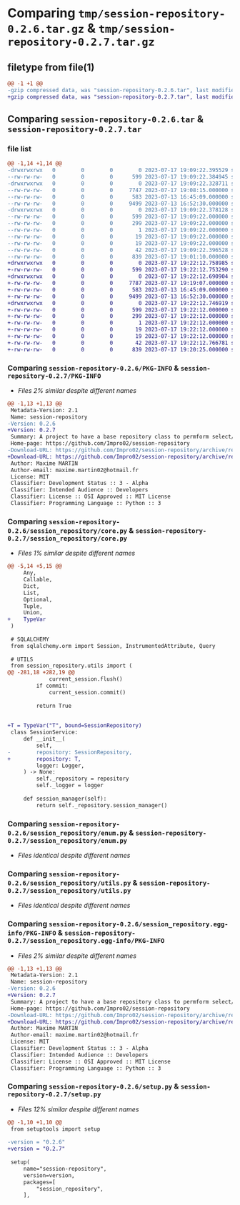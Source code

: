 # Comparing `tmp/session-repository-0.2.6.tar.gz` & `tmp/session-repository-0.2.7.tar.gz`

## filetype from file(1)

```diff
@@ -1 +1 @@
-gzip compressed data, was "session-repository-0.2.6.tar", last modified: Mon Jul 17 19:09:22 2023, max compression
+gzip compressed data, was "session-repository-0.2.7.tar", last modified: Mon Jul 17 19:22:12 2023, max compression
```

## Comparing `session-repository-0.2.6.tar` & `session-repository-0.2.7.tar`

### file list

```diff
@@ -1,14 +1,14 @@
-drwxrwxrwx   0        0        0        0 2023-07-17 19:09:22.395529 session-repository-0.2.6/
--rw-rw-rw-   0        0        0      599 2023-07-17 19:09:22.384945 session-repository-0.2.6/PKG-INFO
-drwxrwxrwx   0        0        0        0 2023-07-17 19:09:22.328711 session-repository-0.2.6/session_repository/
--rw-rw-rw-   0        0        0     7747 2023-07-17 19:08:15.000000 session-repository-0.2.6/session_repository/core.py
--rw-rw-rw-   0        0        0      583 2023-07-13 16:45:09.000000 session-repository-0.2.6/session_repository/enum.py
--rw-rw-rw-   0        0        0     9499 2023-07-13 16:52:30.000000 session-repository-0.2.6/session_repository/utils.py
-drwxrwxrwx   0        0        0        0 2023-07-17 19:09:22.378128 session-repository-0.2.6/session_repository.egg-info/
--rw-rw-rw-   0        0        0      599 2023-07-17 19:09:22.000000 session-repository-0.2.6/session_repository.egg-info/PKG-INFO
--rw-rw-rw-   0        0        0      299 2023-07-17 19:09:22.000000 session-repository-0.2.6/session_repository.egg-info/SOURCES.txt
--rw-rw-rw-   0        0        0        1 2023-07-17 19:09:22.000000 session-repository-0.2.6/session_repository.egg-info/dependency_links.txt
--rw-rw-rw-   0        0        0       19 2023-07-17 19:09:22.000000 session-repository-0.2.6/session_repository.egg-info/requires.txt
--rw-rw-rw-   0        0        0       19 2023-07-17 19:09:22.000000 session-repository-0.2.6/session_repository.egg-info/top_level.txt
--rw-rw-rw-   0        0        0       42 2023-07-17 19:09:22.396528 session-repository-0.2.6/setup.cfg
--rw-rw-rw-   0        0        0      839 2023-07-17 19:01:10.000000 session-repository-0.2.6/setup.py
+drwxrwxrwx   0        0        0        0 2023-07-17 19:22:12.758985 session-repository-0.2.7/
+-rw-rw-rw-   0        0        0      599 2023-07-17 19:22:12.753290 session-repository-0.2.7/PKG-INFO
+drwxrwxrwx   0        0        0        0 2023-07-17 19:22:12.690904 session-repository-0.2.7/session_repository/
+-rw-rw-rw-   0        0        0     7787 2023-07-17 19:19:07.000000 session-repository-0.2.7/session_repository/core.py
+-rw-rw-rw-   0        0        0      583 2023-07-13 16:45:09.000000 session-repository-0.2.7/session_repository/enum.py
+-rw-rw-rw-   0        0        0     9499 2023-07-13 16:52:30.000000 session-repository-0.2.7/session_repository/utils.py
+drwxrwxrwx   0        0        0        0 2023-07-17 19:22:12.746919 session-repository-0.2.7/session_repository.egg-info/
+-rw-rw-rw-   0        0        0      599 2023-07-17 19:22:12.000000 session-repository-0.2.7/session_repository.egg-info/PKG-INFO
+-rw-rw-rw-   0        0        0      299 2023-07-17 19:22:12.000000 session-repository-0.2.7/session_repository.egg-info/SOURCES.txt
+-rw-rw-rw-   0        0        0        1 2023-07-17 19:22:12.000000 session-repository-0.2.7/session_repository.egg-info/dependency_links.txt
+-rw-rw-rw-   0        0        0       19 2023-07-17 19:22:12.000000 session-repository-0.2.7/session_repository.egg-info/requires.txt
+-rw-rw-rw-   0        0        0       19 2023-07-17 19:22:12.000000 session-repository-0.2.7/session_repository.egg-info/top_level.txt
+-rw-rw-rw-   0        0        0       42 2023-07-17 19:22:12.766781 session-repository-0.2.7/setup.cfg
+-rw-rw-rw-   0        0        0      839 2023-07-17 19:20:25.000000 session-repository-0.2.7/setup.py
```

### Comparing `session-repository-0.2.6/PKG-INFO` & `session-repository-0.2.7/PKG-INFO`

 * *Files 2% similar despite different names*

```diff
@@ -1,13 +1,13 @@
 Metadata-Version: 2.1
 Name: session-repository
-Version: 0.2.6
+Version: 0.2.7
 Summary: A project to have a base repository class to permform select/insert/update/delete with dynamtic syntaxe
 Home-page: https://github.com/Impro02/session-repository
-Download-URL: https://github.com/Impro02/session-repository/archive/refs/tags/0.2.6.tar.gz
+Download-URL: https://github.com/Impro02/session-repository/archive/refs/tags/0.2.7.tar.gz
 Author: Maxime MARTIN
 Author-email: maxime.martin02@hotmail.fr
 License: MIT
 Classifier: Development Status :: 3 - Alpha
 Classifier: Intended Audience :: Developers
 Classifier: License :: OSI Approved :: MIT License
 Classifier: Programming Language :: Python :: 3
```

### Comparing `session-repository-0.2.6/session_repository/core.py` & `session-repository-0.2.7/session_repository/core.py`

 * *Files 1% similar despite different names*

```diff
@@ -5,14 +5,15 @@
     Any,
     Callable,
     Dict,
     List,
     Optional,
     Tuple,
     Union,
+    TypeVar
 )
 
 # SQLALCHEMY
 from sqlalchemy.orm import Session, InstrumentedAttribute, Query
 
 # UTILS
 from session_repository.utils import (
@@ -281,18 +282,19 @@
             current_session.flush()
         if commit:
             current_session.commit()
 
         return True
 
 
+T = TypeVar("T", bound=SessionRepository)
 class SessionService:
     def __init__(
         self,
-        repository: SessionRepository,
+        repository: T,
         logger: Logger,
     ) -> None:
         self._repository = repository
         self._logger = logger
 
     def session_manager(self):
         return self._repository.session_manager()
```

### Comparing `session-repository-0.2.6/session_repository/enum.py` & `session-repository-0.2.7/session_repository/enum.py`

 * *Files identical despite different names*

### Comparing `session-repository-0.2.6/session_repository/utils.py` & `session-repository-0.2.7/session_repository/utils.py`

 * *Files identical despite different names*

### Comparing `session-repository-0.2.6/session_repository.egg-info/PKG-INFO` & `session-repository-0.2.7/session_repository.egg-info/PKG-INFO`

 * *Files 2% similar despite different names*

```diff
@@ -1,13 +1,13 @@
 Metadata-Version: 2.1
 Name: session-repository
-Version: 0.2.6
+Version: 0.2.7
 Summary: A project to have a base repository class to permform select/insert/update/delete with dynamtic syntaxe
 Home-page: https://github.com/Impro02/session-repository
-Download-URL: https://github.com/Impro02/session-repository/archive/refs/tags/0.2.6.tar.gz
+Download-URL: https://github.com/Impro02/session-repository/archive/refs/tags/0.2.7.tar.gz
 Author: Maxime MARTIN
 Author-email: maxime.martin02@hotmail.fr
 License: MIT
 Classifier: Development Status :: 3 - Alpha
 Classifier: Intended Audience :: Developers
 Classifier: License :: OSI Approved :: MIT License
 Classifier: Programming Language :: Python :: 3
```

### Comparing `session-repository-0.2.6/setup.py` & `session-repository-0.2.7/setup.py`

 * *Files 12% similar despite different names*

```diff
@@ -1,10 +1,10 @@
 from setuptools import setup
 
-version = "0.2.6"
+version = "0.2.7"
 
 setup(
     name="session-repository",
     version=version,
     packages=[
         "session_repository",
     ],
```

